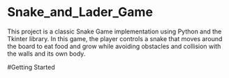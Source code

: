 # Snake_and_Lader_Game
This project is a classic Snake Game implementation using Python and the Tkinter library. In this game, the player controls a snake that moves around the board to eat food and grow while avoiding obstacles and collision with the walls and its own body.

#Getting Started

